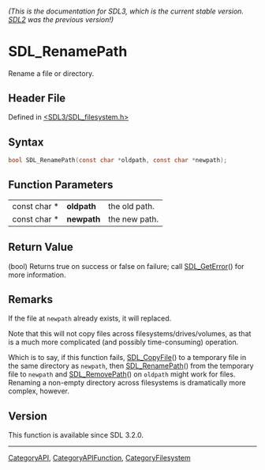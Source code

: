 ###### (This is the documentation for SDL3, which is the current stable version. [SDL2](https://wiki.libsdl.org/SDL2/) was the previous version!)
# SDL_RenamePath

Rename a file or directory.

## Header File

Defined in [<SDL3/SDL_filesystem.h>](https://github.com/libsdl-org/SDL/blob/main/include/SDL3/SDL_filesystem.h)

## Syntax

```c
bool SDL_RenamePath(const char *oldpath, const char *newpath);
```

## Function Parameters

|              |             |               |
| ------------ | ----------- | ------------- |
| const char * | **oldpath** | the old path. |
| const char * | **newpath** | the new path. |

## Return Value

(bool) Returns true on success or false on failure; call
[SDL_GetError](SDL_GetError)() for more information.

## Remarks

If the file at `newpath` already exists, it will replaced.

Note that this will not copy files across filesystems/drives/volumes, as
that is a much more complicated (and possibly time-consuming) operation.

Which is to say, if this function fails, [SDL_CopyFile](SDL_CopyFile)() to
a temporary file in the same directory as `newpath`, then
[SDL_RenamePath](SDL_RenamePath)() from the temporary file to `newpath` and
[SDL_RemovePath](SDL_RemovePath)() on `oldpath` might work for files.
Renaming a non-empty directory across filesystems is dramatically more
complex, however.

## Version

This function is available since SDL 3.2.0.

----
[CategoryAPI](CategoryAPI), [CategoryAPIFunction](CategoryAPIFunction), [CategoryFilesystem](CategoryFilesystem)

